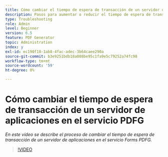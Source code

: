 ```yaml
---
title: Cómo cambiar el tiempo de espera de transacción de un servidor de aplicaciones en el servicio PDFG
description: Pasos para aumentar o reducir el tiempo de espera de transacción de un servidor de aplicaciones para PDF Generator
type: Troubleshooting
role: Admin
level: Beginner
version: 6.5
feature: PDF Generator
topic: Administration
index: y
exl-id: ec190f18-1ab8-4fac-adec-3b64caee290a
source-git-commit: b3e9251bdb18a008be95c1fa9e5c79252a74fc98
workflow-type: tm+mt
source-wordcount: '59'
ht-degree: 0%

---
```


# Cómo cambiar el tiempo de espera de transacción de un servidor de aplicaciones en el servicio PDFG

*En este vídeo se describe el proceso de cambiar el tiempo de espera de transacción de un servidor de aplicaciones en el servicio Forms PDFG.*

>[!VIDEO](https://video.tv.adobe.com/v/335555?quality=12&learn=on)
